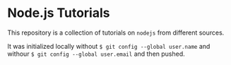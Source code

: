 # Node.js Tutorials

This repository is a collection of tutorials on `nodejs` from different sources.

It was initialized locally without `$ git config --global user.name` and withour `$ git config --global user.email` and then pushed.